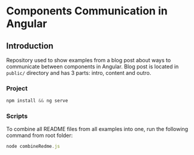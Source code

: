 # Components Communication in Angular

## Introduction
Repository used to show examples from a blog post about ways to communicate 
between components in Angular. Blog post is located in `public/` directory
and has 3 parts: intro, content and outro.

### Project
```typescript
npm install && ng serve
```

### Scripts
To combine all README files from all examples into one, run the following command from root folder:
```typescript
node combineRedme.js
```
